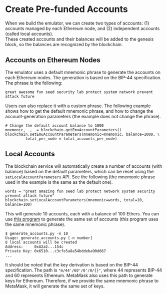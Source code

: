 # Create Pre-funded Accounts

When we build the emulator, we can create two types of 
accounts: (1) accounts managed by each Ethereum node,
and (2) independent accounts (called local accounts).   
These created accounts and their balances will be added to the genesis block,
so the balances are recognized by the blockchain. 


## Accounts on Ethereum Nodes

The emulator uses a default mnemonic phrase to generate the accounts 
on each Ethereum nodes. The generation is based on the
BIP-44 specification. The phrase is the following:
```
great awesome fun seed security lab protect system network prevent attack future
```
Users can also replace it with a custom phrase. 
The following example shows how to get the default mnemonic phrase,
and how to change the account-generation parameters (the example does 
not change the phrase). 

```
# Change the default account balance to 1000
mnemonic, _, _= blockchain.getEmuAccountParameters()
blockchain.setEmuAccountParameters(mnemonic=mnemonic, balance=1000, \
         total_per_node = total_accounts_per_node)
```


## Local Accounts 

The blockchain service will automatically create a number of accounts (with balance)
based on the default parameters, which can be reset using the `setLocalAccountParameters`
API. See the following (the mnemonic phrase used in the example is the same
as the default one). 

```
words = "great amazing fun seed lab protect network system security prevent attack future"
blockchain.setLocalAccountParameters(mnemonic=words, total=10, balance=100)
```

This will generate 10 accounts, each with a balance of 100 Ethers.
You can use [this program](./code/generate_accounts.py) to generate
the same set of accounts (this program uses the same 
mnemonic phrase). 

```
$ generate_accounts.py -n 10
Usage: generate_accounts.py [-n number]
8 local accounts will be created
Address:     0xA2a2...154c
Private Key: 0x6510...c3cfe5a8a54bddeba90d667
...
```

It should be noted that the key derivation is based on the 
BIP-44 specification. The path is `"m/44'/60'/0'/0/{}"`, 
where 44 represents BIP-44 and 60 represents Ethereum.
MetaMask also uses this path to generate keys for Ethereum.
Therefore, if we provide the same mnemonic phrase
to MetaMask, it will generate the same set of keys. 



